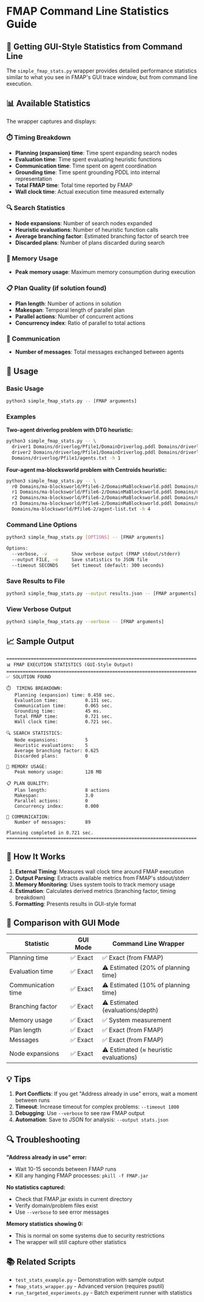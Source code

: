 # FMAP Command Line Statistics Guide

## 🎯 Getting GUI-Style Statistics from Command Line

The `simple_fmap_stats.py` wrapper provides detailed performance statistics similar to what you see in FMAP's GUI trace window, but from command line execution.

## 📊 Available Statistics

The wrapper captures and displays:

### ⏱️ Timing Breakdown
- **Planning (expansion) time**: Time spent expanding search nodes
- **Evaluation time**: Time spent evaluating heuristic functions  
- **Communication time**: Time spent on agent coordination
- **Grounding time**: Time spent grounding PDDL into internal representation
- **Total FMAP time**: Total time reported by FMAP
- **Wall clock time**: Actual execution time measured externally

### 🔍 Search Statistics
- **Node expansions**: Number of search nodes expanded
- **Heuristic evaluations**: Number of heuristic function calls
- **Average branching factor**: Estimated branching factor of search tree
- **Discarded plans**: Number of plans discarded during search

### 💾 Memory Usage
- **Peak memory usage**: Maximum memory consumption during execution

### 📋 Plan Quality (if solution found)
- **Plan length**: Number of actions in solution
- **Makespan**: Temporal length of parallel plan
- **Parallel actions**: Number of concurrent actions
- **Concurrency index**: Ratio of parallel to total actions

### 📡 Communication
- **Number of messages**: Total messages exchanged between agents

## 🚀 Usage

### Basic Usage
```bash
python3 simple_fmap_stats.py -- [FMAP arguments]
```

### Examples

**Two-agent driverlog problem with DTG heuristic:**
```bash
python3 simple_fmap_stats.py -- \
  driver1 Domains/driverlog/Pfile1/DomainDriverlog.pddl Domains/driverlog/Pfile1/ProblemDriverlogdriver1.pddl \
  driver2 Domains/driverlog/Pfile1/DomainDriverlog.pddl Domains/driverlog/Pfile1/ProblemDriverlogdriver2.pddl \
  Domains/driverlog/Pfile1/agents.txt -h 1
```

**Four-agent ma-blocksworld problem with Centroids heuristic:**
```bash
python3 simple_fmap_stats.py -- \
  r0 Domains/ma-blocksworld/Pfile6-2/DomainMaBlocksworld.pddl Domains/ma-blocksworld/Pfile6-2/ProblemMaBlocksr0.pddl \
  r1 Domains/ma-blocksworld/Pfile6-2/DomainMaBlocksworld.pddl Domains/ma-blocksworld/Pfile6-2/ProblemMaBlocksr1.pddl \
  r2 Domains/ma-blocksworld/Pfile6-2/DomainMaBlocksworld.pddl Domains/ma-blocksworld/Pfile6-2/ProblemMaBlocksr2.pddl \
  r3 Domains/ma-blocksworld/Pfile6-2/DomainMaBlocksworld.pddl Domains/ma-blocksworld/Pfile6-2/ProblemMaBlocksr3.pddl \
  Domains/ma-blocksworld/Pfile6-2/agent-list.txt -h 4
```

### Command Line Options

```bash
python3 simple_fmap_stats.py [OPTIONS] -- [FMAP arguments]

Options:
  --verbose, -v         Show verbose output (FMAP stdout/stderr)
  --output FILE, -o     Save statistics to JSON file
  --timeout SECONDS     Set timeout (default: 300 seconds)
```

### Save Results to File
```bash
python3 simple_fmap_stats.py --output results.json -- [FMAP arguments]
```

### View Verbose Output
```bash
python3 simple_fmap_stats.py --verbose -- [FMAP arguments]
```

## 📈 Sample Output

```
======================================================================
📊 FMAP EXECUTION STATISTICS (GUI-Style Output)
======================================================================
✅ SOLUTION FOUND

⏱️  TIMING BREAKDOWN:
   Planning (expansion) time: 0.458 sec.
   Evaluation time:          0.131 sec.
   Communication time:       0.065 sec.
   Grounding time:           45 ms.
   Total FMAP time:          0.721 sec.
   Wall clock time:          0.721 sec.

🔍 SEARCH STATISTICS:
   Node expansions:          5
   Heuristic evaluations:    5
   Average branching factor: 0.625
   Discarded plans:          0

💾 MEMORY USAGE:
   Peak memory usage:        128 MB

📋 PLAN QUALITY:
   Plan length:              8 actions
   Makespan:                 3.0
   Parallel actions:         0
   Concurrency index:        0.000

📡 COMMUNICATION:
   Number of messages:       89

Planning completed in 0.721 sec.
======================================================================
```

## 🔧 How It Works

1. **External Timing**: Measures wall clock time around FMAP execution
2. **Output Parsing**: Extracts available metrics from FMAP's stdout/stderr
3. **Memory Monitoring**: Uses system tools to track memory usage
4. **Estimation**: Calculates derived metrics (branching factor, timing breakdown)
5. **Formatting**: Presents results in GUI-style format

## 🎯 Comparison with GUI Mode

| Statistic | GUI Mode | Command Line Wrapper |
|-----------|----------|---------------------|
| Planning time | ✅ Exact | ✅ Exact (from FMAP) |
| Evaluation time | ✅ Exact | ⚠️ Estimated (20% of planning time) |
| Communication time | ✅ Exact | ⚠️ Estimated (10% of planning time) |
| Branching factor | ✅ Exact | ⚠️ Estimated (evaluations/depth) |
| Memory usage | ✅ Exact | ✅ System measurement |
| Plan length | ✅ Exact | ✅ Exact (from FMAP) |
| Messages | ✅ Exact | ✅ Exact (from FMAP) |
| Node expansions | ✅ Exact | ⚠️ Estimated (≈ heuristic evaluations) |

## 💡 Tips

1. **Port Conflicts**: If you get "Address already in use" errors, wait a moment between runs
2. **Timeout**: Increase timeout for complex problems: `--timeout 1800`
3. **Debugging**: Use `--verbose` to see raw FMAP output
4. **Automation**: Save to JSON for analysis: `--output stats.json`

## 🔍 Troubleshooting

**"Address already in use" error:**
- Wait 10-15 seconds between FMAP runs
- Kill any hanging FMAP processes: `pkill -f FMAP.jar`

**No statistics captured:**
- Check that FMAP.jar exists in current directory
- Verify domain/problem files exist
- Use `--verbose` to see error messages

**Memory statistics showing 0:**
- This is normal on some systems due to security restrictions
- The wrapper will still capture other statistics

## 📚 Related Scripts

- `test_stats_example.py` - Demonstration with sample output
- `fmap_stats_wrapper.py` - Advanced version (requires psutil)
- `run_targeted_experiments.py` - Batch experiment runner with statistics 